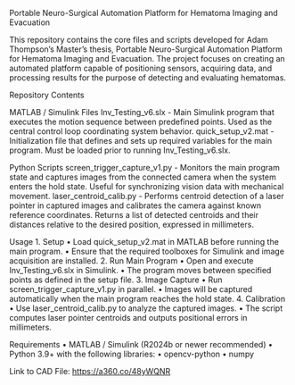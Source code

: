 Portable Neuro-Surgical Automation Platform for Hematoma Imaging and Evacuation

This repository contains the core files and scripts developed for Adam Thompson’s Master’s thesis, Portable Neuro-Surgical Automation Platform for Hematoma Imaging and Evacuation.
The project focuses on creating an automated platform capable of positioning sensors, acquiring data, and processing results for the purpose of detecting and evaluating hematomas.

Repository Contents

MATLAB / Simulink Files
Inv_Testing_v6.slx -
  Main Simulink program that executes the motion sequence between predefined points.
  Used as the central control loop coordinating system behavior.
quick_setup_v2.mat -
  Initialization file that defines and sets up required variables for the main program.
  Must be loaded prior to running Inv_Testing_v6.slx.

Python Scripts
screen_trigger_capture_v1.py - 
  Monitors the main program state and captures images from the connected camera when the system enters the hold state.
  Useful for synchronizing vision data with mechanical movement.
laser_centroid_calib.py - 
  Performs centroid detection of a laser pointer in captured images and calibrates the camera against known reference coordinates.
  Returns a list of detected centroids and their distances relative to the desired position, expressed in millimeters.

Usage
	1.	Setup
	•	Load quick_setup_v2.mat in MATLAB before running the main program.
	•	Ensure that the required toolboxes for Simulink and image acquisition are installed.
	2.	Run Main Program
	•	Open and execute Inv_Testing_v6.slx in Simulink.
	•	The program moves between specified points as defined in the setup file.
	3.	Image Capture
	•	Run screen_trigger_capture_v1.py in parallel.
	•	Images will be captured automatically when the main program reaches the hold state.
	4.	Calibration
	•	Use laser_centroid_calib.py to analyze the captured images.
	•	The script computes laser pointer centroids and outputs positional errors in millimeters.

Requirements
	•	MATLAB / Simulink (R2024b or newer recommended)
	•	Python 3.9+ with the following libraries:
	•	opencv-python
	•	numpy

Link to CAD File: https://a360.co/48yWQNR 
